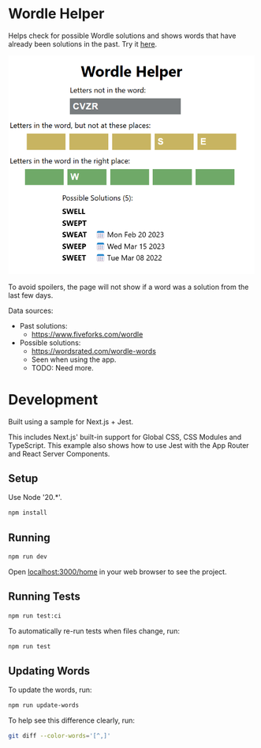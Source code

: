 # Wordle Helper

Helps check for possible Wordle solutions and shows words that have already been solutions in the past.
Try it [here](https://juharris.github.io/wordle-helper/home).

<img src="./assets/example.png" alt="example of entering letters into the tool" width="500"/>

To avoid spoilers, the page will not show if a word was a solution from the last few days.

Data sources:
* Past solutions:
  * https://www.fiveforks.com/wordle
* Possible solutions:
  * https://wordsrated.com/wordle-words
  * Seen when using the app.
  * TODO: Need more.

# Development
Built using a sample for Next.js + Jest.

This includes Next.js' built-in support for Global CSS, CSS Modules and TypeScript. This example also shows how to use Jest with the App Router and React Server Components.

## Setup
Use Node '20.*'.

```bash
npm install
```

## Running
```bash
npm run dev
```

Open [localhost:3000/home](http://localhost:3000/home) in your web browser to see the project.

## Running Tests

```bash
npm run test:ci
```

To automatically re-run tests when files change, run:
```bash
npm run test
```

## Updating Words
To update the words, run:
```bash
npm run update-words
```

To help see this difference clearly, run:
```bash
git diff --color-words='[^,]'
```